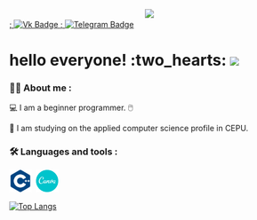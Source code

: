 <div id="header" align="center">
<img src="https://i.giphy.com/media/v1.Y2lkPTc5MGI3NjExcWNwcmtmeXY2anBjZmk5OWF1dGpyeW1sOTkwenl0dGx4c3VtaDJ0aiZlcD12MV9pbnRlcm5hbF9naWZfYnlfaWQmY3Q9Zw/LHZyixOnHwDDy/giphy.gif"; width="300"/>
</div>
<div id="badges">
<a href="https://vk.com/andwho.isit">;
<img src="https://img.shields.io/badge/Vk-blue?style=for-the-badge&logo=vk&logoColor=white"; alt="Vk Badge"/>
</a>
<a href="https://t.me/ssscolo">;
<img src="https://img.shields.io/badge/Telegram-black?style=for-the-badge&logo=telegram&logoColor=white"; alt="Telegram Badge"/>
</a>
</div>
<h1>
hello everyone!
  :two_hearts:
<img src="https://media.giphy.com/media/hvRJCLFzcasrR4ia7z/giphy.gif"; width="30px"/>
</h1>

### :woman_technologist: About me :

:computer: I am a beginner programmer. 
:computer_mouse:

:briefcase: I am studying on the applied computer science profile in CEPU.


### :hammer_and_wrench: Languages and tools :
<div>
<img src="https://github.com/devicons/devicon/blob/master/icons/cplusplus/cplusplus-plain.svg"; title="C++" alt="C++" width="40" height="40"/>&nbsp;
<img src="https://github.com/devicons/devicon/blob/master/icons/canva/canva-original.svg"; title="Canva" alt="Canva" width="40" height="40"/>&nbsp;
</div>

[![Top Langs](https://github-readme-stats.vercel.app/api/top-langs/?username=Myawka)](https://github.com/anuraghazra/github-readme-stats)

